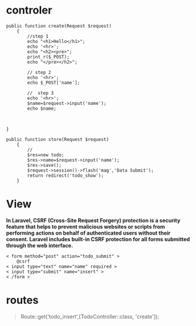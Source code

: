 # controler

```
public function create(Request $request)
    {
        //step 1
        echo "<h1>Hello</h1>";
        echo '<hr>';
        echo "<h2><pre>";
        print_r($_POST);
        echo "</pre></h2>";
        
        // step 2
        echo '<hr>';
        echo $_POST['name'];

        //  step 3
        echo '<hr>';
        $name=$request->input('name');
        echo $name;


        
}
```

```
public function store(Request $request)
    {
        //
        $res=new todo;
        $res->name=$request->input('name');
        $res->save();
        $request->session()->flash('mag','Data Submit');
        return redirect('todo_show');
    }
```

# View 

**In Laravel, CSRF (Cross-Site Request Forgery) protection is a security feature that helps to prevent malicious websites or scripts from performing actions on behalf of authenticated users without their consent. Laravel includes built-in CSRF protection for all forms submitted through the web interface.**

```
< form method="post" action="todo_submit" >
    @csrf
< input type="text" name="name" required >
< input type="submit" name="insert" >
< /form >
```

# routes

> Route::get('todo_insert',[TodoController::class, 'create']);
